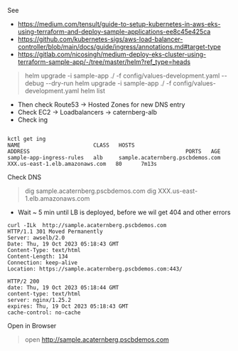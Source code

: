 See 
* https://medium.com/tensult/guide-to-setup-kubernetes-in-aws-eks-using-terraform-and-deploy-sample-applications-ee8c45e425ca
* https://github.com/kubernetes-sigs/aws-load-balancer-controller/blob/main/docs/guide/ingress/annotations.md#target-type
* https://gitlab.com/nicosingh/medium-deploy-eks-cluster-using-terraform-sample-app/-/tree/master/helm?ref_type=heads


 
> helm upgrade -i  sample-app  ./   -f config/values-development.yaml   --debug --dry-run 
> helm upgrade -i  sample-app  ./   -f config/values-development.yaml
> helm list


* Then check Route53 -> Hosted Zones for new DNS entry 
* Check EC2 -> Loadbalancers -> caternberg-alb
* Check ing 

```

kctl get ing
NAME                       CLASS   HOSTS                              ADDRESS                                                 PORTS   AGE
sample-app-ingress-rules   alb     sample.acaternberg.pscbdemos.com   XXX.us-east-1.elb.amazonaws.com   80      7m13s
```

Check DNS

> dig sample.acaternberg.pscbdemos.com 
> dig  XXX.us-east-1.elb.amazonaws.com

* Wait ~ 5 min until LB is deployed, before we wil get 404 and other errors 
```
curl -ILk  http://sample.acaternberg.pscbdemos.com
HTTP/1.1 301 Moved Permanently
Server: awselb/2.0
Date: Thu, 19 Oct 2023 05:18:43 GMT
Content-Type: text/html
Content-Length: 134
Connection: keep-alive
Location: https://sample.acaternberg.pscbdemos.com:443/

HTTP/2 200
date: Thu, 19 Oct 2023 05:18:44 GMT
content-type: text/html
server: nginx/1.25.2
expires: Thu, 19 Oct 2023 05:18:43 GMT
cache-control: no-cache
```

Open in Browser 
> open http://sample.acaternberg.pscbdemos.com 
